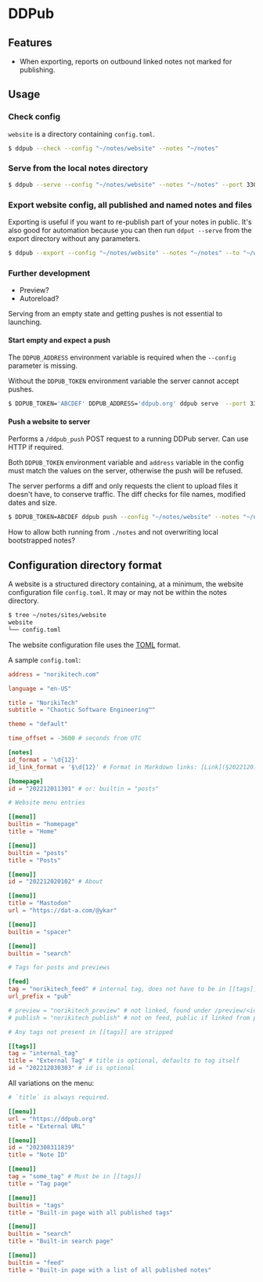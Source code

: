# DDPub

## Features

* When exporting, reports on outbound linked notes not marked for publishing.

## Usage

### Check config

`website` is a directory containing `config.toml`.

```bash
$ ddpub --check --config "~/notes/website" --notes "~/notes"
```

### Serve from the local notes directory

```bash
$ ddpub --serve --config "~/notes/website" --notes "~/notes" --port 33075
```

### Export website config, all published and named notes and files

Exporting is useful if you want to re-publish part of your notes in public. It's also good for automation because you can then run `ddput --serve` from the export directory without any parameters.

```bash
$ ddpub --export --config "~/notes/website" --notes "~/notes" --to "~/website-export"
```

### Further development

* Preview?
* Autoreload?

Serving from an empty state and getting pushes is not essential to launching.

#### Start empty and expect a push

The `DDPUB_ADDRESS` environment variable is required when the `--config` parameter is missing.

Without the `DDPUB_TOKEN` environment variable the server cannot accept pushes.

```bash
$ DDPUB_TOKEN='ABCDEF' DDPUB_ADDRESS='ddpub.org' ddpub serve  --port 33075
```

#### Push a website to server

Performs a `/ddpub_push` POST request to a running DDPub server. Can use HTTP if required.

Both `DDPUB_TOKEN` environment variable and `address` variable in the config must match the values on the server, otherwise the push will be refused.

The server performs a diff and only requests the client to upload files it doesn't have, to conserve traffic. The diff checks for file names, modified dates and size.

```bash
$ DDPUB_TOKEN=ABCDEF ddpub push --config "~/notes/website" --notes "~/notes"
```

How to allow both running from `./notes` and not overwriting local bootstrapped notes?

## Configuration directory format

A website is a structured directory containing, at a minimum, the website configuration file `config.toml`. It may or may not be within the notes directory.

```bash
$ tree ~/notes/sites/website
website
└── config.toml
```

The website configuration file uses the [TOML](https://toml.io/en/) format.

A sample `config.toml`:
```toml
address = "norikitech.com"

language = "en-US"

title = "NorikiTech"
subtitle = "Chaotic Software Engineering™"

theme = "default"

time_offset = -3600 # seconds from UTC

[notes]
id_format = '\d{12}'
id_link_format = '§\d{12}' # Format in Markdown links: [Link](§202212011301), [[§202212011301]]

[homepage]
id = "202212011301" # or: builtin = "posts"

# Website menu entries

[[menu]]
builtin = "homepage"
title = "Home"

[[menu]]
builtin = "posts"
title = "Posts"

[[menu]]
id = "202212020102" # About

[[menu]]
title = "Mastodon"
url = "https://dat-a.com/@ykar"

[[menu]]
builtin = "spacer"

[[menu]]
builtin = "search"

# Tags for posts and previews

[feed]
tag = "norikitech_feed" # internal tag, does not have to be in [[tags]]
url_prefix = "pub"

# preview = "norikitech_preview" # not linked, found under /preview/<id>
# publish = "norikitech_publish" # not on feed, public if linked from posts

# Any tags not present in [[tags]] are stripped

[[tags]]
tag = "internal_tag"
title = "External Tag" # title is optional, defaults to tag itself
id = "202212030303" # id is optional

```

All variations on the menu:
```toml
# `title` is always required.

[[menu]]
url = "https://ddpub.org"
title = "External URL"

[[menu]]
id = "202308311839"
title = "Note ID"

[[menu]]
tag = "some_tag" # Must be in [[tags]]
title = "Tag page"

[[menu]]
builtin = "tags"
title = "Built-in page with all published tags"

[[menu]]
builtin = "search"
title = "Built-in search page"

[[menu]]
builtin = "feed"
title = "Built-in page with a list of all published notes"
```